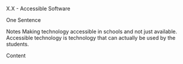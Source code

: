 X.X - Accessible Software

One Sentence

Notes
Making technology accessible in schools and not just available. Accessible technology is technology that can actually be used by the students.
 
Content
